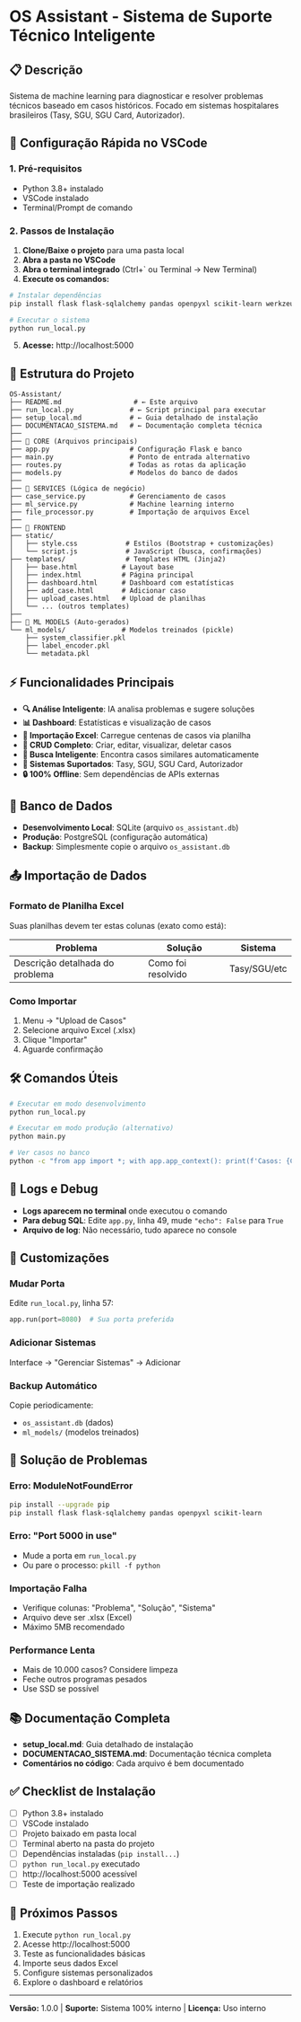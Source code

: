 # OS Assistant - Sistema de Suporte Técnico Inteligente

## 📋 Descrição
Sistema de machine learning para diagnosticar e resolver problemas técnicos baseado em casos históricos. Focado em sistemas hospitalares brasileiros (Tasy, SGU, SGU Card, Autorizador).

## 🚀 Configuração Rápida no VSCode

### 1. Pré-requisitos
- Python 3.8+ instalado
- VSCode instalado
- Terminal/Prompt de comando

### 2. Passos de Instalação

1. **Clone/Baixe o projeto** para uma pasta local
2. **Abra a pasta no VSCode**
3. **Abra o terminal integrado** (Ctrl+` ou Terminal → New Terminal)
4. **Execute os comandos:**

```bash
# Instalar dependências
pip install flask flask-sqlalchemy pandas openpyxl scikit-learn werkzeug numpy PyPDF2 email-validator

# Executar o sistema
python run_local.py
```

5. **Acesse:** http://localhost:5000

## 📁 Estrutura do Projeto

```
OS-Assistant/
├── README.md                  # ← Este arquivo
├── run_local.py              # ← Script principal para executar
├── setup_local.md            # ← Guia detalhado de instalação
├── DOCUMENTACAO_SISTEMA.md   # ← Documentação completa técnica
├── 
├── 🎯 CORE (Arquivos principais)
├── app.py                    # Configuração Flask e banco
├── main.py                   # Ponto de entrada alternativo
├── routes.py                 # Todas as rotas da aplicação
├── models.py                 # Modelos do banco de dados
├── 
├── 🧠 SERVICES (Lógica de negócio)
├── case_service.py           # Gerenciamento de casos
├── ml_service.py             # Machine learning interno
├── file_processor.py         # Importação de arquivos Excel
├── 
├── 🎨 FRONTEND
├── static/
│   ├── style.css            # Estilos (Bootstrap + customizações)
│   └── script.js            # JavaScript (busca, confirmações)
├── templates/               # Templates HTML (Jinja2)
│   ├── base.html           # Layout base
│   ├── index.html          # Página principal
│   ├── dashboard.html      # Dashboard com estatísticas
│   ├── add_case.html       # Adicionar caso
│   ├── upload_cases.html   # Upload de planilhas
│   └── ... (outros templates)
├── 
├── 🤖 ML MODELS (Auto-gerados)
└── ml_models/              # Modelos treinados (pickle)
    ├── system_classifier.pkl
    ├── label_encoder.pkl
    └── metadata.pkl
```

## ⚡ Funcionalidades Principais

- **🔍 Análise Inteligente**: IA analisa problemas e sugere soluções
- **📊 Dashboard**: Estatísticas e visualização de casos
- **📁 Importação Excel**: Carregue centenas de casos via planilha
- **🔧 CRUD Completo**: Criar, editar, visualizar, deletar casos
- **🔎 Busca Inteligente**: Encontra casos similares automaticamente
- **🏥 Sistemas Suportados**: Tasy, SGU, SGU Card, Autorizador
- **🔒 100% Offline**: Sem dependências de APIs externas

## 💾 Banco de Dados

- **Desenvolvimento Local**: SQLite (arquivo `os_assistant.db`)
- **Produção**: PostgreSQL (configuração automática)
- **Backup**: Simplesmente copie o arquivo `os_assistant.db`

## 📤 Importação de Dados

### Formato de Planilha Excel
Suas planilhas devem ter estas colunas (exato como está):

| Problema | Solução | Sistema |
|----------|---------|---------|
| Descrição detalhada do problema | Como foi resolvido | Tasy/SGU/etc |

### Como Importar
1. Menu → "Upload de Casos"
2. Selecione arquivo Excel (.xlsx)
3. Clique "Importar"
4. Aguarde confirmação

## 🛠️ Comandos Úteis

```bash
# Executar em modo desenvolvimento
python run_local.py

# Executar em modo produção (alternativo)
python main.py

# Ver casos no banco
python -c "from app import *; with app.app_context(): print(f'Casos: {Case.query.count()}')"
```

## 📝 Logs e Debug

- **Logs aparecem no terminal** onde executou o comando
- **Para debug SQL**: Edite `app.py`, linha 49, mude `"echo": False` para `True`
- **Arquivo de log**: Não necessário, tudo aparece no console

## 🔧 Customizações

### Mudar Porta
Edite `run_local.py`, linha 57:
```python
app.run(port=8080)  # Sua porta preferida
```

### Adicionar Sistemas
Interface → "Gerenciar Sistemas" → Adicionar

### Backup Automático
Copie periodicamente:
- `os_assistant.db` (dados)
- `ml_models/` (modelos treinados)

## 🚨 Solução de Problemas

### Erro: ModuleNotFoundError
```bash
pip install --upgrade pip
pip install flask flask-sqlalchemy pandas openpyxl scikit-learn
```

### Erro: "Port 5000 in use"
- Mude a porta em `run_local.py`
- Ou pare o processo: `pkill -f python`

### Importação Falha
- Verifique colunas: "Problema", "Solução", "Sistema"
- Arquivo deve ser .xlsx (Excel)
- Máximo 5MB recomendado

### Performance Lenta
- Mais de 10.000 casos? Considere limpeza
- Feche outros programas pesados
- Use SSD se possível

## 📚 Documentação Completa

- **setup_local.md**: Guia detalhado de instalação
- **DOCUMENTACAO_SISTEMA.md**: Documentação técnica completa
- **Comentários no código**: Cada arquivo é bem documentado

## ✅ Checklist de Instalação

- [ ] Python 3.8+ instalado
- [ ] VSCode instalado
- [ ] Projeto baixado em pasta local
- [ ] Terminal aberto na pasta do projeto
- [ ] Dependências instaladas (`pip install...`)
- [ ] `python run_local.py` executado
- [ ] http://localhost:5000 acessível
- [ ] Teste de importação realizado

## 🎯 Próximos Passos

1. Execute `python run_local.py`
2. Acesse http://localhost:5000
3. Teste as funcionalidades básicas
4. Importe seus dados Excel
5. Configure sistemas personalizados
6. Explore o dashboard e relatórios

---

**Versão:** 1.0.0 | **Suporte:** Sistema 100% interno | **Licença:** Uso interno